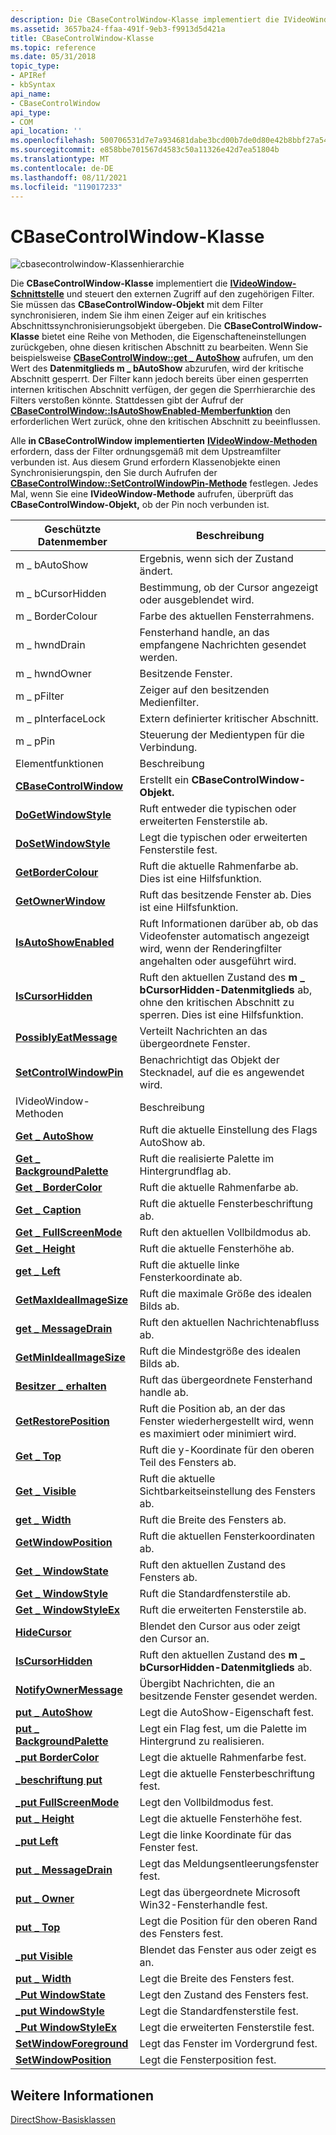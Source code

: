 ```yaml
---
description: Die CBaseControlWindow-Klasse implementiert die IVideoWindow-Schnittstelle und steuert den externen Zugriff auf den zugehörigen Filter.
ms.assetid: 3657ba24-ffaa-491f-9eb3-f9913d5d421a
title: CBaseControlWindow-Klasse
ms.topic: reference
ms.date: 05/31/2018
topic_type:
- APIRef
- kbSyntax
api_name:
- CBaseControlWindow
api_type:
- COM
api_location: ''
ms.openlocfilehash: 500706531d7e7a934681dabe3bcd00b7de0d80e42b8bbf27a5456a8fd4415f21
ms.sourcegitcommit: e858bbe701567d4583c50a11326e42d7ea51804b
ms.translationtype: MT
ms.contentlocale: de-DE
ms.lasthandoff: 08/11/2021
ms.locfileid: "119017233"
---
```

# <a name="cbasecontrolwindow-class"></a>CBaseControlWindow-Klasse

![cbasecontrolwindow-Klassenhierarchie](images/wctrl01.png)

Die **CBaseControlWindow-Klasse** implementiert die [**IVideoWindow-Schnittstelle**](/windows/desktop/api/Control/nn-control-ivideowindow) und steuert den externen Zugriff auf den zugehörigen Filter. Sie müssen das **CBaseControlWindow-Objekt** mit dem Filter synchronisieren, indem Sie ihm einen Zeiger auf ein kritisches Abschnittssynchronisierungsobjekt übergeben. Die **CBaseControlWindow-Klasse** bietet eine Reihe von Methoden, die Eigenschafteneinstellungen zurückgeben, ohne diesen kritischen Abschnitt zu bearbeiten. Wenn Sie beispielsweise [**CBaseControlWindow::get \_ AutoShow**](cbasecontrolwindow-get-autoshow.md) aufrufen, um den Wert des **Datenmitglieds m \_ bAutoShow** abzurufen, wird der kritische Abschnitt gesperrt. Der Filter kann jedoch bereits über einen gesperrten internen kritischen Abschnitt verfügen, der gegen die Sperrhierarchie des Filters verstoßen könnte. Stattdessen gibt der Aufruf der [**CBaseControlWindow::IsAutoShowEnabled-Memberfunktion**](cbasecontrolwindow-isautoshowenabled.md) den erforderlichen Wert zurück, ohne den kritischen Abschnitt zu beeinflussen.

Alle **in CBaseControlWindow implementierten** [**IVideoWindow-Methoden**](/windows/desktop/api/Control/nn-control-ivideowindow) erfordern, dass der Filter ordnungsgemäß mit dem Upstreamfilter verbunden ist. Aus diesem Grund erfordern Klassenobjekte einen Synchronisierungspin, den Sie durch Aufrufen der [**CBaseControlWindow::SetControlWindowPin-Methode**](cbasecontrolwindow-setcontrolwindowpin.md) festlegen. Jedes Mal, wenn Sie eine **IVideoWindow-Methode** aufrufen, überprüft das **CBaseControlWindow-Objekt,** ob der Pin noch verbunden ist.



| Geschützte Datenmember                                                     | Beschreibung                                                                                                                                 |
|----------------------------------------------------------------------------|---------------------------------------------------------------------------------------------------------------------------------------------|
| m \_ bAutoShow                                                               | Ergebnis, wenn sich der Zustand ändert.                                                                                                              |
| m \_ bCursorHidden                                                           | Bestimmung, ob der Cursor angezeigt oder ausgeblendet wird.                                                                                 |
| m \_ BorderColour                                                            | Farbe des aktuellen Fensterrahmens.                                                                                                         |
| m \_ hwndDrain                                                               | Fensterhand handle, an das empfangene Nachrichten gesendet werden.                                                                                        |
| m \_ hwndOwner                                                               | Besitzende Fenster.                                                                                                                              |
| m \_ pFilter                                                                 | Zeiger auf den besitzenden Medienfilter.                                                                                                         |
| m \_ pInterfaceLock                                                          | Extern definierter kritischer Abschnitt.                                                                                                        |
| m \_ pPin                                                                    | Steuerung der Medientypen für die Verbindung.                                                                                                  |
| Elementfunktionen                                                           | Beschreibung                                                                                                                                 |
| [**CBaseControlWindow**](cbasecontrolwindow-cbasecontrolwindow.md)        | Erstellt ein **CBaseControlWindow-Objekt.**                                                                                                 |
| [**DoGetWindowStyle**](cbasecontrolwindow-dogetwindowstyle.md)            | Ruft entweder die typischen oder erweiterten Fensterstile ab.                                                                                     |
| [**DoSetWindowStyle**](cbasecontrolwindow-dosetwindowstyle.md)            | Legt die typischen oder erweiterten Fensterstile fest.                                                                                                 |
| [**GetBorderColour**](cbasecontrolwindow-getbordercolour.md)              | Ruft die aktuelle Rahmenfarbe ab. Dies ist eine Hilfsfunktion.                                                                       |
| [**GetOwnerWindow**](cbasecontrolwindow-getownerwindow.md)                | Ruft das besitzende Fenster ab. Dies ist eine Hilfsfunktion.                                                                              |
| [**IsAutoShowEnabled**](cbasecontrolwindow-isautoshowenabled.md)          | Ruft Informationen darüber ab, ob das Videofenster automatisch angezeigt wird, wenn der Renderingfilter angehalten oder ausgeführt wird.                        |
| [**IsCursorHidden**](cbasecontrolwindow-iscursorhidden.md)                | Ruft den aktuellen Zustand des **m \_ bCursorHidden-Datenmitglieds** ab, ohne den kritischen Abschnitt zu sperren. Dies ist eine Hilfsfunktion. |
| [**PossiblyEatMessage**](cbasecontrolwindow-possiblyeatmessage.md)        | Verteilt Nachrichten an das übergeordnete Fenster.                                                                                                  |
| [**SetControlWindowPin**](cbasecontrolwindow-setcontrolwindowpin.md)      | Benachrichtigt das Objekt der Stecknadel, auf die es angewendet wird.                                                                                         |
| IVideoWindow-Methoden                                                       | Beschreibung                                                                                                                                 |
| [**Get \_ AutoShow**](cbasecontrolwindow-get-autoshow.md)                   | Ruft die aktuelle Einstellung des Flags AutoShow ab.                                                                                                |
| [**Get \_ BackgroundPalette**](cbasecontrolwindow-get-backgroundpalette.md) | Ruft die realisierte Palette im Hintergrundflag ab.                                                                                      |
| [**Get \_ BorderColor**](cbasecontrolwindow-get-bordercolor.md)             | Ruft die aktuelle Rahmenfarbe ab.                                                                                                         |
| [**Get \_ Caption**](cbasecontrolwindow-get-caption.md)                     | Ruft die aktuelle Fensterbeschriftung ab.                                                                                                       |
| [**Get \_ FullScreenMode**](cbasecontrolwindow-get-fullscreenmode.md)      | Ruft den aktuellen Vollbildmodus ab.                                                                                                     |
| [**Get \_ Height**](cbasecontrolwindow-get-height.md)                       | Ruft die aktuelle Fensterhöhe ab.                                                                                                        |
| [**get \_ Left**](cbasecontrolwindow-get-left.md)                           | Ruft die aktuelle linke Fensterkoordinate ab.                                                                                               |
| [**GetMaxIdealImageSize**](cbasecontrolwindow-getmaxidealimagesize.md)    | Ruft die maximale Größe des idealen Bilds ab.                                                                                              |
| [**get \_ MessageDrain**](cbasecontrolwindow-get-messagedrain.md)           | Ruft den aktuellen Nachrichtenabfluss ab.                                                                                                        |
| [**GetMinIdealImageSize**](cbasecontrolwindow-getminidealimagesize.md)    | Ruft die Mindestgröße des idealen Bilds ab.                                                                                              |
| [**Besitzer \_ erhalten**](cbasecontrolwindow-get-owner.md)                         | Ruft das übergeordnete Fensterhand handle ab.                                                                                                         |
| [**GetRestorePosition**](cbasecontrolwindow-getrestoreposition.md)        | Ruft die Position ab, an der das Fenster wiederhergestellt wird, wenn es maximiert oder minimiert wird.                                                    |
| [**Get \_ Top**](cbasecontrolwindow-get-top.md)                             | Ruft die y-Koordinate für den oberen Teil des Fensters ab.                                                                                       |
| [**Get \_ Visible**](cbasecontrolwindow-get-visible.md)                     | Ruft die aktuelle Sichtbarkeitseinstellung des Fensters ab.                                                                                     |
| [**get \_ Width**](cbasecontrolwindow-get-width.md)                         | Ruft die Breite des Fensters ab.                                                                                                          |
| [**GetWindowPosition**](cbasecontrolwindow-getwindowposition.md)          | Ruft die aktuellen Fensterkoordinaten ab.                                                                                                   |
| [**Get \_ WindowState**](cbasecontrolwindow-get-windowstate.md)             | Ruft den aktuellen Zustand des Fensters ab.                                                                                                  |
| [**Get \_ WindowStyle**](cbasecontrolwindow-get-windowstyle.md)             | Ruft die Standardfensterstile ab.                                                                                                       |
| [**Get \_ WindowStyleEx**](cbasecontrolwindow-get-windowstyleex.md)         | Ruft die erweiterten Fensterstile ab.                                                                                                       |
| [**HideCursor**](cbasecontrolwindow-hidecursor.md)                        | Blendet den Cursor aus oder zeigt den Cursor an.                                                                                                               |
| [**IsCursorHidden**](cbasecontrolwindow-iscursorhidden.md)                | Ruft den aktuellen Zustand des **m \_ bCursorHidden-Datenmitglieds** ab.                                                                        |
| [**NotifyOwnerMessage**](cbasecontrolwindow-notifyownermessage.md)        | Übergibt Nachrichten, die an besitzende Fenster gesendet werden.                                                                                         |
| [**put \_ AutoShow**](cbasecontrolwindow-put-autoshow.md)                   | Legt die AutoShow-Eigenschaft fest.                                                                                                                 |
| [**put \_ BackgroundPalette**](cbasecontrolwindow-put-backgroundpalette.md) | Legt ein Flag fest, um die Palette im Hintergrund zu realisieren.                                                                                       |
| [**\_put BorderColor**](cbasecontrolwindow-put-bordercolor.md)             | Legt die aktuelle Rahmenfarbe fest.                                                                                                              |
| [**\_beschriftung put**](cbasecontrolwindow-put-caption.md)                     | Legt die aktuelle Fensterbeschriftung fest.                                                                                                            |
| [**\_put FullScreenMode**](cbasecontrolwindow-put-fullscreenmode.md)      | Legt den Vollbildmodus fest.                                                                                                                  |
| [**put \_ Height**](cbasecontrolwindow-put-height.md)                       | Legt die aktuelle Fensterhöhe fest.                                                                                                             |
| [**\_put Left**](cbasecontrolwindow-put-left.md)                           | Legt die linke Koordinate für das Fenster fest.                                                                                                    |
| [**put \_ MessageDrain**](cbasecontrolwindow-put-messagedrain.md)           | Legt das Meldungsentleerungsfenster fest.                                                                                                              |
| [**put \_ Owner**](cbasecontrolwindow-put-owner.md)                         | Legt das übergeordnete Microsoft Win32-Fensterhandle fest.                                                                                              |
| [**put \_ Top**](cbasecontrolwindow-put-top.md)                             | Legt die Position für den oberen Rand des Fensters fest.                                                                                                |
| [**\_put Visible**](cbasecontrolwindow-put-visible.md)                     | Blendet das Fenster aus oder zeigt es an.                                                                                                                  |
| [**put \_ Width**](cbasecontrolwindow-put-width.md)                         | Legt die Breite des Fensters fest.                                                                                                               |
| [**\_Put WindowState**](cbasecontrolwindow-put-windowstate.md)             | Legt den Zustand des Fensters fest.                                                                                                               |
| [**\_put WindowStyle**](cbasecontrolwindow-put-windowstyle.md)             | Legt die Standardfensterstile fest.                                                                                                            |
| [**\_Put WindowStyleEx**](cbasecontrolwindow-put-windowstyleex.md)         | Legt die erweiterten Fensterstile fest.                                                                                                            |
| [**SetWindowForeground**](cbasecontrolwindow-setwindowforeground.md)      | Legt das Fenster im Vordergrund fest.                                                                                                          |
| [**SetWindowPosition**](cbasecontrolwindow-setwindowposition.md)          | Legt die Fensterposition fest.                                                                                                                   |



 

## <a name="see-also"></a>Weitere Informationen

<dl> <dt>

[DirectShow-Basisklassen](directshow-base-classes.md)
</dt> </dl>

 

 



